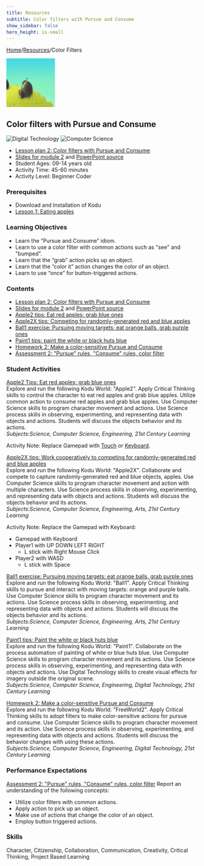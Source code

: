 ```yaml
---
title: Resources
subtitle: Color filters with Pursue and Consume 
show_sidebar: false
hero_height: is-small
---
```


[Home](..)/[Resources](.)/Color Filters

[![](color_filters.png)](https://worlds.kodugamelab.com/world/XFnWuvNzkEO3-xiEyOzzhA==)

## Color filters with Pursue and Consume 
![Digital Technology](dt.png) ![Computer Science](cs.png)

* [Lesson plan 2: Color filters with Pursue and Consume](https://www.cs.cmu.edu/~dst/Kodu/Curriculum/modules/02/lesson2.pdf)
* [Slides for module 2](https://www.cs.cmu.edu/~dst/Kodu/Curriculum/modules/02/slides2.pdf) and [PowerPoint source](https://www.cs.cmu.edu/~dst/Kodu/Curriculum/modules/02/slides2.pptx)
* Student Ages: 09-14 years old
* Activity Time: 45-60 minutes
* Activity Level: Beginner Coder

### Prerequisites
* Download and Installation of Kodu
* [Lesson 1: Eating apples](eating_apples)

### Learning Objectives 
* Learn the “Pursue and Consume” idiom.
* Learn to use a color filter with common actions such as "see" and "bumped".
* Learn that the “grab” action picks up an object.
* Learn that the “color it” action changes the color of an object.
* Learn to use “once” for button-triggered actions.

### Contents
* [Lesson plan 2: Color filters with Pursue and Consume](https://www.cs.cmu.edu/~dst/Kodu/Curriculum/modules/02/lesson2.pdf)
* [Slides for module 2](<https://www.cs.cmu.edu/~dst/Kodu/Curriculum/modules/02/slides2.pdf>) and [PowerPoint source](<https://www.cs.cmu.edu/~dst/Kodu/Curriculum/modules/02/slides2.pptx>)
* [Apple2 tips: Eat red apples; grab blue ones](https://www.cs.cmu.edu/~dst/Kodu/Curriculum/modules/02/02-apple2-tips.pdf)
* [Apple2X tips: Competing for randomly-generated red and blue apples](https://www.cs.cmu.edu/~dst/Kodu/Curriculum/modules/02/02-apple2x-tips.pdf)
* [Ball1 exercise: Pursuing moving targets: eat orange balls, grab purple ones](https://www.cs.cmu.edu/~dst/Kodu/Curriculum/modules/02/02-ball1.pdf)
* [Paint1 tips: paint the white or black huts blue](https://www.cs.cmu.edu/~dst/Kodu/Curriculum/modules/02/02-paint1-tips.pdf)
* [Homework 2: Make a color-sensitive Pursue and Consume](https://www.cs.cmu.edu/~dst/Kodu/SouthFayette/hw2.pdf)
* [Assessment 2: "Pursue" rules, "Consume" rules, color filter](https://www.cs.cmu.edu/~dst/Kodu/Curriculum/modules/02/questionnaire2.pdf)

### Student Activities
[Apple2 Tips: Eat red apples; grab blue ones](https://www.cs.cmu.edu/~dst/Kodu/Curriculum/modules/02/02-apple2-tips.pdf)<br>
Explore and run the following Kodu World: "Apple2". Apply Critical Thinking skills to control the character to eat red apples and grab blue apples. Utilize common action to consume red apples and grab blue apples. Use Computer Science skills to program character movement and actions. Use Science process skills in observing, experimenting, and representing data with objects and actions. Students will discuss the objects behavior and its actions.<br>
*Subjects:Science, Computer Science, Engineering, 21st Century Learning*

Activity Note: Replace Gamepad with [Touch](https://www.youtube.com/watch?v=vrC6DpueYpQ&t=14s) or [Keyboard](https://www.youtube.com/watch?v=pAaSuV09CXU). 

[Apple2X tips: Work cooperatively to competing for randomly-generated red and blue apples](https://www.cs.cmu.edu/~dst/Kodu/Curriculum/modules/02/02-apple2x-tips.pdf)<br>
Explore and run the following Kodu World: "Apple2X". Collaborate and compete to capture randomly-generated red and blue objects, apples. Use Computer Science skills to program character movement and action with multiple characters. Use Science process skills in observing, experimenting, and representing data with objects and actions. Students will discuss the objects behavior and its actions.<br>
*Subjects:Science, Computer Science, Engineering, Arts, 21st Century Learning*

Activity Note: Replace the Gamepad with Keyboard:

* Gamepad with Keyboard
* Player1 with UP DOWN LEFT RIGHT
  * L stick with Right Mouse Click
* Player2 with WASD
  * L stick with Space

[Ball1 exercise: Pursuing moving targets: eat orange balls, grab purple ones](https://www.cs.cmu.edu/~dst/Kodu/Curriculum/modules/02/02-ball1.pdf)<br>
Explore and run the following Kodu World: "Ball1". Apply Critical Thinking skills to pursue and interact with moving targets: orange and purple balls. Use Computer Science skills to program character movement and its actions. Use Science process skills in observing, experimenting, and representing data with objects and actions. Students will discuss the objects behavior and its actions.<br>
*Subjects:Science, Computer Science, Engineering, Arts, 21st Century Learning*

[Paint1 tips: Paint the white or black huts blue](https://www.cs.cmu.edu/~dst/Kodu/Curriculum/modules/02/02-paint1-tips.pdf)<br>
Explore and run the following Kodu World: "Paint1". Collaborate on the process automation of painting of white or blue huts blue. Use Computer Science skills to program character movement and its actions. Use Science process skills in observing, experimenting, and representing data with objects and actions. Use Digital Technology skills to create visual effects for imagery outside the original scene.<br>
*Subjects:Science, Computer Science, Engineering, Digital Technology, 21st Century Learning*

[Homework 2: Make a color-sensitive Pursue and Consume](https://www.cs.cmu.edu/~dst/Kodu/SouthFayette/hw2.pdf)<br> 
Explore and run the following Kodu World: "FreeWorld2".  Apply Critical Thinking skills to adopt filters to make color-sensitive actions for pursue and consume. Use Computer Science skills to program character movement and its action. Use Science process skills in observing, experimenting, and representing data with objects and actions. Students will discuss the behavior changes with using these actions.<br>
*Subjects:Science, Computer Science, Engineering, Digital Technology, 21st Century Learning* 

### Performance Expectations
[Assessment 2: "Pursue" rules, "Consume" rules, color filter](https://www.cs.cmu.edu/~dst/Kodu/Curriculum/modules/02/questionnaire2.pdf) Report an understanding of the following concepts: 

* Utilize color filters with common actions.
* Apply action to pick up an object.
* Make use of actions that change the color of an object.
* Employ button triggered actions.

### Skills
Character,
Citizenship,
Collaboration,
Communication,
Creativity,
Critical Thinking,
Project Based Learning

    